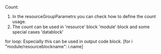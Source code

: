 Count: 
1. In the resourceGroupParametrs you can check how to define the count usage.
2. The count can be used in 'resource' block 'module' block and some special cases 'datablock'
      
for loop: Especially this can be used in output code block.
[for i "module/resourceblockname": i.name]
